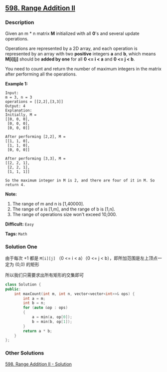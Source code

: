 ## [598. Range Addition II](https://leetcode.com/problems/range-addition-ii/description/)

### Description

Given an m * n matrix **M** initialized with all **0**'s and several update operations.

Operations are represented by a 2D array, and each operation is represented by an array with two **positive** integers **a** and **b**, which means **M\[i][j]** should be **added by one** for all **0 <= i < a** and **0 <= j < b**.

You need to count and return the number of maximum integers in the matrix after performing all the operations.

**Example 1:**

```
Input: 
m = 3, n = 3
operations = [[2,2],[3,3]]
Output: 4
Explanation: 
Initially, M = 
[[0, 0, 0],
 [0, 0, 0],
 [0, 0, 0]]

After performing [2,2], M = 
[[1, 1, 0],
 [1, 1, 0],
 [0, 0, 0]]

After performing [3,3], M = 
[[2, 2, 1],
 [2, 2, 1],
 [1, 1, 1]]

So the maximum integer in M is 2, and there are four of it in M. So return 4.
```

**Note:**

1. The range of m and n is [1,40000].
2. The range of a is [1,m], and the range of b is [1,n].
3. The range of operations size won't exceed 10,000.



**Difficult:** `Easy`

**Tags:** `Math`



### Solution One

由于每次 +1 都是 `M[i][j]` （0 <= i < a）（0 <= j < b），即所加范围是左上顶点一定为 (0,0) 的矩形

所以我们只需要求出所有矩形的交集即可

```c++
class Solution {
public:
    int maxCount(int m, int n, vector<vector<int>>& ops) {
        int a = m;
        int b = n;
        for (auto &op : ops)
        {
            a = min(a, op[0]);
            b = min(b, op[1]);
        }
        return a * b;
    }
};
```



### Other Solutions

[598. Range Addition II - Solution](https://leetcode.com/problems/range-addition-ii/solution/)